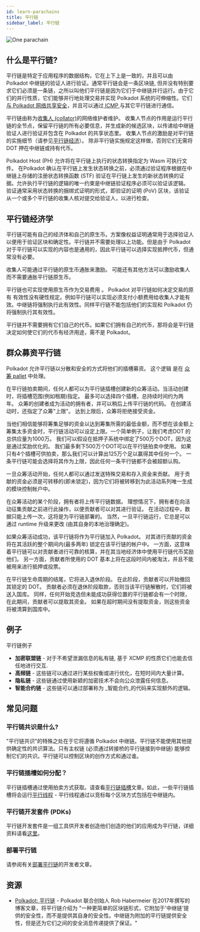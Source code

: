 ```yaml
---
id: learn-parachains
title: 平行链
sidebar_label: 平行链
---
```


![One parachain](assets/network/one_parachain.png)

## 什么是平行链?

平行链是特定于应用程序的数据结构，它在上下上是一致的，并且可以由 Polkadot 中继链的验证人进行验证。通常平行链会是一条区块链, 但并没有特别要求它们必须是一条链，之所以叫他们平行链是因为它们于中继链并行运行。由于它们的并行性质，它们能够并行地处理交易并实现 Polkadot 系统的可伸缩性。它们[与 Polkadot 网络共享安全](learn-security)，并且可以通过[ ICMP ](learn-interchain)与其它平行链进行通信。

平行链由称为[收集人 (collator)](maintain-collator)的网络维护者维护。 收集人节点的作用是运行平行链的全节点，保留平行链的所有必要信息，并生成新的候选区块，以传递给中继链验证人进行验证并包含在 Polkadot 的共享状态里。 收集人节点的激励是对平行链的实施细节（请参见[平行链经济](#parachain-economies)）。 除非平行链实施规定这样做，否则它们无需将 DOT 押在中继链或持有代币。

Polkadot Host (PH) 允许将在平行链上执行的状态转换指定为 Wasm 可执行文件。 在Polkadot 确认在平行链上发生状态转换之前，必须通过验证程序根据在中继链上存储的注册状态转换函数 (STF) 验证在平行链上发生的新状态转换的证据。允许执行平行链的逻辑的唯一约束是中继链验证程序必须可以验证该逻辑。 验证通常采用状态转换的捆绑式证明的形式，即验证的证明 (PoV) 区块，该验证从一个或多个平行链的收集人核对提交给验证人，以进行检查。

## 平行链经济学

平行链可能有自己的经济体和自己的原生币。方案像权益证明通常用于选择验证人以便用于验证区块和确定性。平行链并不需要处理以上功能。但是由于 Polkadot 对于平行链可以实现的内容也是通用的，因此平行链可以选择实现抵押代币，但通常没有必要。

收集人可能通过平行链的原生币通胀来激励。 可能还有其他方法可以激励收集人而不需要通胀平行链原生币。

平行链也可实现使用原生币作为交易费用 。 Polkadot 对平行链如何决定交易的原有 有效性没有硬性规定。例如平行链可以实现必须支付小额费用给收集人才能有效。中继链将强制执行此有效性。同样平行链不能包括他们的实现和 Polkadot 仍将强制执行其有效性。

平行链并不需要拥有它们自己的代币。如果它们拥有自己的代币，那将会是平行链决定如何使它们的代币有经济用途，需不是 Polkadot。

## 群众募资平行链

Polkadot 允许平行链以分散和安全的方式将他们的插槽募资。 这个逻辑 是在 [众筹 pallet](https://github.com/paritytech/polkadot/blob/master/runtime/common/src/crowdfund.rs) 中处理。

在平行链拍卖期间，任何人都可以为平行链插槽创建新的众筹活动。当活动创建时，将插槽范围(例如租期)指定。 最多可以选择四个插槽，总持续时间约为两年。 众筹的创建者成为活动的拥有者，并可以稍后上传平行链的代码。 在创建活动时，还指定了众筹"上限"。 达到上限后，众筹将拒绝接受资金。

当他们相信能够将筹集足够的资金以达到筹集所需的最低金额，而不想在该金额上筹集太多资金时，平行链活动可以设定上限。一个简单例子，让我们考虑DOT 的总供应量为1000万。 我们可以假设在抵押子系统中绑定了500万个DOT，因为这是通过奖励优化的。 我们最多剩下500万个DOT可以在平行链拍卖中使用。 如果只有4个插槽可供拍卖，那么我们可以计算出125万个足以赢得其中任何一个。 一条平行链可能会选择将其作为上限，因此任何一条平行链都不会被超额认购。

一旦众筹活动开始，任何人都可以通过发送特殊交易和存入资金来贡献。 用于贡献的资金必须是可转移的(即未锁定)，因为它们将被转移到为此活动系列唯一生成的模块控制帐户中。

在众筹活动的某个阶段，拥有者将上传平行链数据。 理想情况下，拥有者在向活动征集贡献之前进行此操作，以便贡献者可以对其进行验证。 在活动过程中，数据只能上传一次，这将是为平行链部署的。 当然，一旦平行链运行，它总是可以通过 runtime 升级来更改 (由其自身的本地治理确定)。

如果众筹活动成功，该平行链将作为平行链加入 Polkadot。 对其进行贡献的资金将在其活跃的整个期间内(最多两年) 锁定在该平行链的帐户中。 一方面，这意味着平行链可以对贡献者进行可靠的核算，并在其当地经济体中使用平行链代币奖励他们。 另一方面，贡献者所使用的 DOT 基本上将在这段时间内被淘汰，并且不能被用来进行抵押或投票。

在平行链生命周期的结尾，它将进入退休阶段。 在此阶段，贡献者可以开始撤回其锁定的 DOT。 贡献者必须在退休阶段取款，否则当该平行链解散时，它们将被送入国库。 同样，任何开始竞选但未能成功获得位置的平行链都会有一个时限，在此期间，贡献者可以提取其资金。 如果在超时期间没有提取资金，则这些资金将被清算到国库中。

## 例子

平行链例子

- **加密联盟链** - 对于不希望泄漏信息的私有链, 基于 XCMP 的性质它们也能去信任地进行交互.
- **高频链** - 这些链可以通过进行某些权衡或进行优化，在短时间内大量计算。
- **隐私链** - 这些链通过使用新颖的加密技术不会向公众泄露任何信息。
- **智能合约链** - 这些链可以通过部署称为 _智能合约_的代码来实现额外的逻辑。

## 常见问题

### 平行链共识是什么?

"平行链共识"的特殊之处在于它将遵循 Polkadot 中继链。平行链不能使用其他提供确定性的共识算法。只有主权链 (必须通过转接桥的平行链接到中继链) 能够控制它们的共识。平行链可以控制区块的创作方式和通过谁。

### 平行链插槽如何分配？

平行链插槽通过使用拍卖方式获取。请查看[平行链插槽](learn-auction)文章。如此，一些平行链插槽将会运行[平行线程](learn-parathreads) - 平行线程通过以竞标每个区块方式包括在中继链内。

### 平行链开发套件 (PDKs)

平行链开发套件是一组工具供开发者创造他们创造的他们的应用成为平行链，详细资料请看[这里](build-pdk)。

### 部署平行链

请参阅有关[部署平行链](build-deploy-parachains)的开发者文章。

## 资源

- [Polkadot: 平行链](https://medium.com/polkadot-network/polkadot-the-parachain-3808040a769a) - Polkadot 联合创始人 Rob Habermeier 在2017年撰写的博客文章，将平行链介绍为 "一种更简单的区块链形式，它附加于'中继链'提供的安全性，而不是提供其自身的安全性。中继链为附加的平行链提供安全性，但是还为它们之间的安全消息传递提供了保证。"
